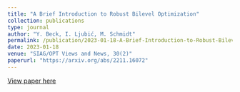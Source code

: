```yaml
---
title: "A Brief Introduction to Robust Bilevel Optimization"
collection: publications
type: journal
author: "Y. Beck, I. Ljubić, M. Schmidt"
permalink: /publication/2023-01-18-A-Brief-Introduction-to-Robust-Bilevel-Optimization
date: 2023-01-18
venue: "SIAG/OPT Views and News, 30(2)" 
paperurl: "https://arxiv.org/abs/2211.16072"
---
```



[View paper here](https://arxiv.org/abs/2211.16072)
